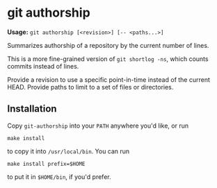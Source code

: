# git authorship

**Usage:** `git authorship [<revision>] [-- <paths...>]`

Summarizes authorship of a repository by the current number of
lines.

This is a more fine-grained version of `git shortlog -ns`, which
counts commits instead of lines.

Provide a revision to use a specific point-in-time instead of the
current HEAD.  Provide paths to limit to a set of files or
directories.

## Installation

Copy `git-authorship` into your `PATH` anywhere you'd like, or run

    make install

to copy it into `/usr/local/bin`.  You can run

    make install prefix=$HOME

to put it in `$HOME/bin`, if you'd prefer.
